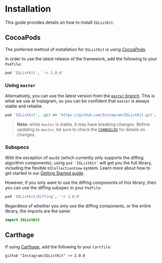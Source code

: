 # Installation

This guide provides details on how to install `IGListKit`.

## CocoaPods

The preferred method of installation for `IGListKit` is using [CocoaPods](https://cocoapods.org/).

In order to use the latest release of the framework, add the following to your `Podfile`:

```ruby
pod 'IGListKit', '~> 2.0.0'
```

### Using `master`

Alternatively, you can use the latest version from the [`master` branch](https://github.com/Instagram/IGListKit/tree/master). This is what we use at Instagram, so you can be confident that `master` is always stable and reliable.

```ruby
pod 'IGListKit', :git => 'https://github.com/Instagram/IGListKit.git', :branch => 'master'
```

> **Note:** while `master` is stable, it may have breaking changes. Before updating to `master`, be sure to check the [`CHANGELOG`](https://github.com/Instagram/IGListKit/blob/master/CHANGELOG.md) for details on changes.

### Subspecs

With the exception of `macOS` (which currently only supports the diffing algorithm components), using `pod 'IGListKit'` will get you the full library, including the flexible `UICollectionView` system. Learn more about how to get started in our [Getting Started guide](https://instagram.github.io/IGListKit/getting-started.html).

However, if you only want to use the diffing components of this library, then you can use the diffing subspec in your `Podfile`:

```ruby
pod 'IGListKit/Diffing', '~> 2.0.0'
```

Regardless of whether you only use the diffing components, or the entire library, the imports are the same:

```swift
import IGListKit
```

## Carthage

If using [Carthage](https://github.com/Carthage/Carthage), add the following to your `Cartfile`:

```ogdl
github "Instagram/IGListKit" ~> 2.0.0
```
